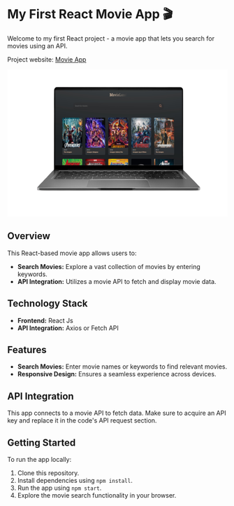 # My First React Movie App 🎬

Welcome to my first React project - a movie app that lets you search for movies using an API.

Project website: [Movie App]([https://mizzath2003.github.io/MovieApp/])

![Movie App](img.png)

## Overview

This React-based movie app allows users to:
- **Search Movies:** Explore a vast collection of movies by entering keywords.
- **API Integration:** Utilizes a movie API to fetch and display movie data.

## Technology Stack

- **Frontend:** React Js
- **API Integration:** Axios or Fetch API

## Features

- **Search Movies:** Enter movie names or keywords to find relevant movies.
- **Responsive Design:** Ensures a seamless experience across devices.

## API Integration

This app connects to a movie API to fetch data. Make sure to acquire an API key and replace it in the code's API request section.

## Getting Started

To run the app locally:
1. Clone this repository.
2. Install dependencies using `npm install`.
3. Run the app using `npm start`.
4. Explore the movie search functionality in your browser.
